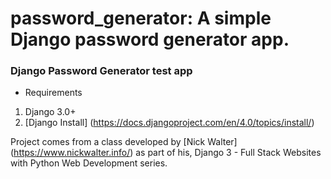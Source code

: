# password_generator: A simple Django password generator app.

### Django Password Generator test app

* Requirements
1. Django 3.0+
2. [Django Install] (https://docs.djangoproject.com/en/4.0/topics/install/)

Project comes from a class developed by [Nick Walter] (https://www.nickwalter.info/) as part of his, Django 3 - Full Stack Websites with Python Web Development series.
